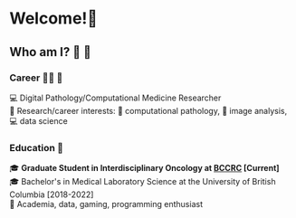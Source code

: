 <!--
**fuminaba/fuminaba** is a ✨ _special_ ✨ repository because its `README.md` (this file) appears on your GitHub profile.

Here are some ideas to get you started:

- 🔭 I’m currently working on ...
- 🌱 I’m currently learning ...
- 👯 I’m looking to collaborate on ...
- 🤔 I’m looking for help with ...
- 💬 Ask me about ...
- 📫 How to reach me: ...
- 😄 Pronouns: ...
- ⚡ Fun fact: ...
-->

# Welcome!👋

## Who am I? :koala: :seedling:  
### Career :scientist: :microscope:
:computer: Digital Pathology/Computational Medicine Researcher   
:book: Research/career interests: :space_invader: computational pathology, :microscope: image analysis, :computer: data science    
### Education :school:
:mortar_board: **Graduate Student in Interdisciplinary Oncology at [BCCRC](https://www.bccrc.ca/dept/io/labs/guillaud-lab) \[Current\]**  
:mortar_board: Bachelor's in Medical Laboratory Science at the University of British Columbia \[2018-2022\]  
:star2: Academia, data, gaming, programming enthusiast

